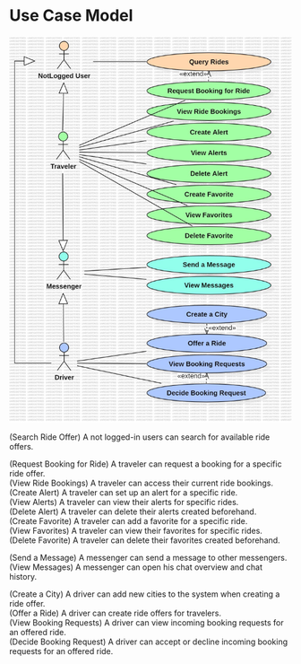 # Use Case Model

![](../figures/use_case_model.jpg)

(Search Ride Offer) A not logged-in users can search for available ride offers.

(Request Booking for Ride) A traveler can request a booking for a specific ride offer.\
(View Ride Bookings) A traveler can access their current ride bookings.\
(Create Alert) A traveler can set up an alert for a specific ride.\
(View Alerts)  A traveler can view their alerts for specific rides.\
(Delete Alert) A traveler can delete their alerts created beforehand.\
(Create Favorite) A traveler can add a favorite for a specific ride.\
(View Favorites)  A traveler can view their favorites for specific rides.\
(Delete Favorite) A traveler can delete their favorites created beforehand.

(Send a Message) A messenger can send a message to other messengers.\
(View Messages) A messenger can open his chat overview and chat history.

(Create a City) A driver can add new cities to the system when creating a ride offer.\
(Offer a Ride) A driver can create ride offers for travelers.\
(View Booking Requests) A driver can view incoming booking requests for an offered ride.\
(Decide Booking Request) A driver can accept or decline incoming booking requests for an offered ride.